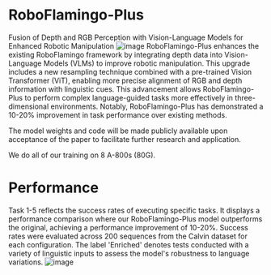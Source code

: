# RoboFlamingo-Plus
Fusion of Depth and RGB Perception with Vision-Language Models for Enhanced Robotic Manipulation
![image](https://github.com/AIGCer0807/RoboFlamingo-Plus/assets/125721646/ade37b3f-b070-4052-bd56-82e5d7a466c9)
RoboFlamingo-Plus enhances the existing RoboFlamingo framework by integrating depth data into Vision-Language Models (VLMs) to improve robotic manipulation. This upgrade includes a new resampling technique combined with a pre-trained Vision Transformer (ViT), enabling more precise alignment of RGB and depth information with linguistic cues. This advancement allows RoboFlamingo-Plus to perform complex language-guided tasks more effectively in three-dimensional environments. Notably, RoboFlamingo-Plus has demonstrated a 10-20% improvement in task performance over existing methods.

The model weights and code will be made publicly available upon acceptance of the paper to facilitate further research and application.

We do all of our training on 8 A-800s (80G).

# Performance
Task 1-5 reflects the success rates of executing specific tasks. It displays a performance comparison where our 
RoboFlamingo-Plus model outperforms the original, achieving a performance improvement of 10-20%. Success rates were 
evaluated across 200 sequences from the Calvin dataset for each configuration. The label 'Enriched' denotes tests conducted with 
a variety of linguistic inputs to assess the model's robustness to language variations. 
![image](https://github.com/AIGCer0807/RoboFlamingo-Plus/assets/125721646/ff90eac8-7d70-4786-bf89-0f669d5ea052)
